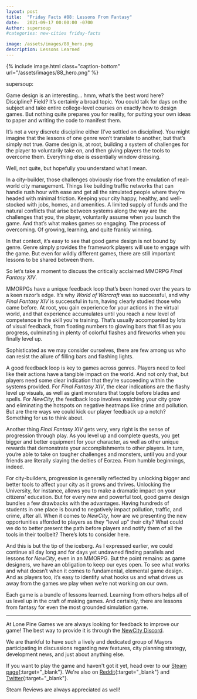 ```yaml
---
layout: post
title:  "Friday Facts #88: Lessons From Fantasy"
date:   2021-09-17 00:00:00 -0700
Author: supersoup
#categories: new-cities friday-facts

image: /assets/images/88_hero.png
description: Lessons Learned
---
```


{% include image.html class="caption-bottom"
  url="/assets/images/88_hero.png"
%}

supersoup:

Game design is an interesting… hmm, what’s the best word here? Discipline? Field? It’s certainly a broad topic. You could talk for days on the subject and take entire college-level courses on exactly how to design games. But nothing quite prepares you for reality, for putting your own ideas to paper and writing the code to manifest them. 

It’s not a very discrete discipline either (I’ve settled on discipline). You might imagine that the lessons of one genre won’t translate to another, but that’s simply not true. Game design is, at root, building a system of challenges for the player to voluntarily take on, and then giving players the tools to overcome them. Everything else is essentially window dressing. 

Well, not quite, but hopefully you understand what I mean. 

In a city-builder, those challenges obviously rise from the emulation of real-world city management. Things like building traffic networks that can handle rush hour with ease and get all the simulated people where they’re headed with minimal friction. Keeping your city happy, healthy, and well-stocked with jobs, homes, and amenities. A limited supply of funds and the natural conflicts that arise between systems along the way are the challenges that you, the player, voluntarily assume when you launch the game. And that’s what makes games so engaging. The process of overcoming. Of growing, learning, and quite frankly winning. 

In that context, it’s easy to see that good game design is not bound by genre. Genre simply provides the framework players will use to engage with the game. But even for wildly different games, there are still important lessons to be shared between them. 

So let’s take a moment to discuss the critically acclaimed MMORPG *Final Fantasy XIV*. 

MMORPGs have a unique feedback loop that’s been honed over the years to a keen razor’s edge. It’s why *World of Warcraft* was so successful, and why *Final Fantasy XIV* is successful in turn, having clearly studied those who came before. At root, you gain experience for your actions in the virtual world, and that experience accumulates until you reach a new level of competence in the skill you’re training. That’s usually accompanied by lots of visual feedback, from floating numbers to glowing bars that fill as you progress, culminating in plenty of colorful flashes and fireworks when you finally level up. 

Sophisticated as we may consider ourselves, there are few among us who can resist the allure of filling bars and flashing lights. 

A good feedback loop is key to games across genres. Players need to feel like their actions have a tangible impact on the world. And not only that, but players need some clear indication that they’re succeeding within the systems provided. For *Final Fantasy XIV*, the clear indications are the flashy level up visuals, as well as giant monsters that topple before blades and spells. For *NewCity*, the feedback loop involves watching your city grow and eliminating the hotspots on negative heatmaps like crime and pollution. But are there ways we could kick our player feedback up a notch? Something for us to think about.

Another thing *Final Fantasy XIV* gets very, very right is the sense of progression through play. As you level up and complete quests, you get bigger and better equipment for your character, as well as other unique rewards that demonstrate your accomplishments to other players. In turn, you’re able to take on tougher challenges and monsters, until you and your friends are literally slaying the deities of Eorzea. From humble beginnings, indeed.

For city-builders, progression is generally reflected by unlocking bigger and better tools to affect your city as it grows and thrives. Unlocking the University, for instance, allows you to make a dramatic impact on your citizens’ education. But for every new and powerful tool, good game design bundles a few drawbacks with the advantages. Having hundreds of students in one place is bound to negatively impact pollution, traffic, and crime, after all. When it comes to *NewCity*, how are we presenting the new opportunities afforded to players as they “level up” their city? What could we do to better present the path before players and notify them of all the tools in their toolbelt? There’s lots to consider here.

And this is but the tip of the iceberg. As I expressed earlier, we could continue all day long and for days yet undawned finding parallels and lessons for *NewCity*, even in an MMORPG. But the point remains: as game designers, we have an obligation to keep our eyes open. To see what works and what doesn’t when it comes to fundamental, elemental game design. And as players too, it’s easy to identify what hooks us and what drives us away from the games we play when we’re not working on our own. 

Each game is a bundle of lessons learned. Learning from others helps all of us level up in the craft of making games. And certainly, there are lessons from fantasy for even the most grounded simulation game. 

---

At Lone Pine Games we are always looking for feedback to improve our game! The best way to provide it is through the [NewCity Discord].

We are thankful to have such a lively and dedicated group of Mayors participating in discussions regarding new features, city planning strategy, development news, and just about anything else.

If you want to play the game and haven't got it yet, head over to our [Steam page]{:target="_blank"}. We're also on [Reddit]{:target="_blank"} and [Twitter]{:target="_blank"}. 

Steam Reviews are always appreciated as well!

[NewCity Discord]:  http://discord.gg/cz6t4J5
[Steam page]: https://store.steampowered.com/app/1067860/NewCity/
[Reddit]: https://www.reddit.com/r/NewCity
[Twitter]: https://twitter.com/lone_pine_games

